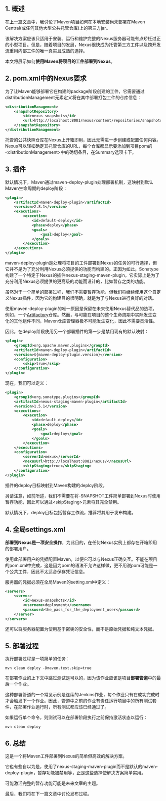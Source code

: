 ## 1. 概述

在[上一篇文章](https://www.baeldung.com/install-local-jar-with-maven)中，我讨论了Maven项目如何在本地安装尚未部署在Maven Central(或任何其他大型公共托管仓库)上的第三方jar。

该解决方案应该只适用于安装、运行和维护完整的Nexus服务器可能有点矫枉过正的小型项目。但是，随着项目的发展，Nexus很快成为托管第三方工件以及跨开发流重用内部工件的唯一真实且成熟的选择。

本文将展示如何**使用Maven将项目的工件部署到Nexus**。

## 2. pom.xml中的Nexus要求

为了让Maven能够部署它在构建的package阶段创建的工件，它需要通过distributionManagement元素定义将在其中部署打包工件的仓库信息：


```xml
<distributionManagement>
    <snapshotRepository>
        <id>nexus-snapshots</id>
        <url>http://localhost:8081/nexus/content/repositories/snapshots</url>
    </snapshotRepository>
</distributionManagement>
```

托管的公共快照仓库在Nexus上开箱即用，因此无需进一步创建或配置任何内容。Nexus可以轻松确定其托管仓库的URL，每个仓库都显示要添加到项目pom的<distributionManagement\>中的确切条目，在Summary选项卡下。

## 3. 插件

默认情况下，Maven通过maven-deploy-plugin处理部署机制，这映射到默认Maven生命周期的deploy阶段：

```xml
<plugin>
    <artifactId>maven-deploy-plugin</artifactId>
    <version>2.8.1</version>
    <executions>
        <execution>
            <id>default-deploy</id>
            <phase>deploy</phase>
            <goals>
                <goal>deploy</goal>
            </goals>
        </execution>
    </executions>
</plugin>
```

maven-deploy-plugin是处理将项目的工件部署到Nexus的任务的可行选择，但它并不是为了充分利用Nexus必须提供的功能而构建的。正因为如此，Sonatype构建了一个特定于Nexus的插件nexus-staging-maven-plugin，它实际上是为了充分利用Nexus必须提供的更高级的功能而设计的，比如暂存之类的功能。

虽然对于一个简单的部署过程，我们不需要暂存功能，但我们将继续使用这个自定义Nexus插件，因为它的构建目的很明确，就是为了与Nexus进行良好的对话。

使用maven-deploy-plugin的唯一原因是保留在未来使用Nexus替代品的选项，例如，一个[Artifactory](https://www.jfrog.com/open-source/#os-arti)仓库。然而，与可能在项目的整个生命周期中实际发生变化的其他组件不同，Maven仓库管理器极不可能发生变化，因此不需要灵活性。

因此，在deploy阶段使用另一个部署插件的第一步是禁用现有的默认映射：

```xml
<plugin>
    <groupId>org.apache.maven.plugins</groupId>
    <artifactId>maven-deploy-plugin</artifactId>
    <version>${maven-deploy-plugin.version}</version>
    <configuration>
        <skip>true</skip>
    </configuration>
</plugin>
```

现在，我们可以定义：

```xml
<plugin>
    <groupId>org.sonatype.plugins</groupId>
    <artifactId>nexus-staging-maven-plugin</artifactId>
    <version>1.5.1</version>
    <executions>
        <execution>
            <id>default-deploy</id>
            <phase>deploy</phase>
            <goals>
                <goal>deploy</goal>
            </goals>
        </execution>
    </executions>
    <configuration>
        <serverId>nexus</serverId>
        <nexusUrl>http://localhost:8081/nexus/</nexusUrl>
        <skipStaging>true</skipStaging>
    </configuration>
</plugin>
```

插件的deploy目标映射到Maven构建的deploy阶段。

另请注意，如前所述，我们不需要在将-SNAPSHOT工件简单部署到Nexus时使用暂存功能，因此可以通过<skipStaging\>元素将其完全禁用。

默认情况下，deploy目标包括暂存工作流，推荐将其用于发布构建。

## 4. 全局settings.xml

**部署到Nexus是一项安全操作**，为此目的，在任何Nexus实例上都存在开箱即用的部署用户。

使用此部署用户的凭据配置Maven，以便它可以与Nexus正确交互。不能在项目的pom.xml中完成，这是因为pom的语法不允许这样做，更不用说pom可能是一个公共工件，因此不太适合保存凭证信息。

服务器的凭据必须在全局Maven的setting.xml中定义：

```xml
<servers>
    <server>
        <id>nexus-snapshots</id>
        <username>deployment</username>
        <password>the_pass_for_the_deployment_user</password>
    </server>
</servers>
```

还可以将服务器配置为使用基于密钥的安全性，而不是原始凭据和纯文本凭据。

## 5. 部署过程

执行部署过程是一项简单的任务：

```shell
mvn clean deploy -Dmaven.test.skip=true
```

在部署作业的上下文中跳过测试是可以的，因为该作业应该是项目**部署管道**中的最后一个作业。

这种部署管道的一个常见示例是连续的Jenkins作业，每个作业只有在成功完成时才会触发下一个作业。因此，管道中之前的作业有责任运行项目中的所有测试套件，在部署作业运行时，所有测试都应该已经通过了。

如果运行单个命令，则测试可以在部署阶段执行之前保持激活状态以运行：

```shell
mvn clean deploy
```

## 6. 总结

这是一个将Maven工件部署到Nexus的简单但高效的解决方案。

它也有些自以为是，使用了nexus-staging-maven-plugin而不是默认的maven-deploy-plugin，暂存功能被禁用等，正是这些选择使解决方案简单实用。

可能激活完整的暂存功能可能是未来文章的主题。

最后，我们将在下一篇文章中讨论发布过程。